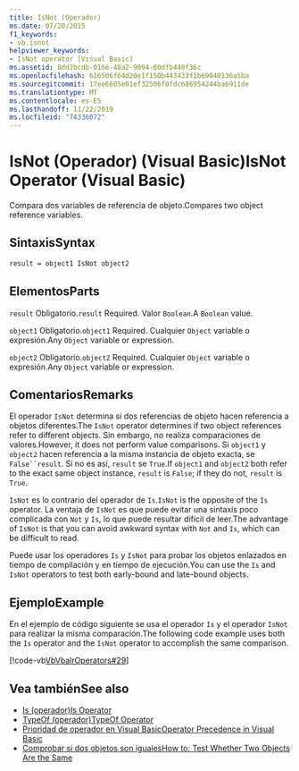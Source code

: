```yaml
---
title: IsNot (Operador)
ms.date: 07/20/2015
f1_keywords:
- vb.isnot
helpviewer_keywords:
- IsNot operator [Visual Basic]
ms.assetid: 8dd2bcdb-0166-48a2-9094-60dfb448f36c
ms.openlocfilehash: 616506f64d20e1f150b443433f1b69040136a5ba
ms.sourcegitcommit: 17ee6605e01ef32506f8fdc686954244ba6911de
ms.translationtype: MT
ms.contentlocale: es-ES
ms.lasthandoff: 11/22/2019
ms.locfileid: "74336072"
---
```

# <a name="isnot-operator-visual-basic"></a><span data-ttu-id="955ca-102">IsNot (Operador) (Visual Basic)</span><span class="sxs-lookup"><span data-stu-id="955ca-102">IsNot Operator (Visual Basic)</span></span>

<span data-ttu-id="955ca-103">Compara dos variables de referencia de objeto.</span><span class="sxs-lookup"><span data-stu-id="955ca-103">Compares two object reference variables.</span></span>

## <a name="syntax"></a><span data-ttu-id="955ca-104">Sintaxis</span><span class="sxs-lookup"><span data-stu-id="955ca-104">Syntax</span></span>

```vb
result = object1 IsNot object2
```

## <a name="parts"></a><span data-ttu-id="955ca-105">Elementos</span><span class="sxs-lookup"><span data-stu-id="955ca-105">Parts</span></span>
 <span data-ttu-id="955ca-106">`result` Obligatorio.</span><span class="sxs-lookup"><span data-stu-id="955ca-106">`result` Required.</span></span> <span data-ttu-id="955ca-107">Valor `Boolean`.</span><span class="sxs-lookup"><span data-stu-id="955ca-107">A `Boolean` value.</span></span>

 <span data-ttu-id="955ca-108">`object1` Obligatorio.</span><span class="sxs-lookup"><span data-stu-id="955ca-108">`object1` Required.</span></span> <span data-ttu-id="955ca-109">Cualquier `Object` variable o expresión.</span><span class="sxs-lookup"><span data-stu-id="955ca-109">Any `Object` variable or expression.</span></span>

 <span data-ttu-id="955ca-110">`object2` Obligatorio.</span><span class="sxs-lookup"><span data-stu-id="955ca-110">`object2` Required.</span></span> <span data-ttu-id="955ca-111">Cualquier `Object` variable o expresión.</span><span class="sxs-lookup"><span data-stu-id="955ca-111">Any `Object` variable or expression.</span></span>

## <a name="remarks"></a><span data-ttu-id="955ca-112">Comentarios</span><span class="sxs-lookup"><span data-stu-id="955ca-112">Remarks</span></span>
 <span data-ttu-id="955ca-113">El operador `IsNot` determina si dos referencias de objeto hacen referencia a objetos diferentes.</span><span class="sxs-lookup"><span data-stu-id="955ca-113">The `IsNot` operator determines if two object references refer to different objects.</span></span> <span data-ttu-id="955ca-114">Sin embargo, no realiza comparaciones de valores.</span><span class="sxs-lookup"><span data-stu-id="955ca-114">However, it does not perform value comparisons.</span></span> <span data-ttu-id="955ca-115">Si `object1` y `object2` hacen referencia a la misma instancia de objeto exacta, se `False``result`. Si no es así, `result` se `True`.</span><span class="sxs-lookup"><span data-stu-id="955ca-115">If `object1` and `object2` both refer to the exact same object instance, `result` is `False`; if they do not, `result` is `True`.</span></span>

 <span data-ttu-id="955ca-116">`IsNot` es lo contrario del operador de `Is`.</span><span class="sxs-lookup"><span data-stu-id="955ca-116">`IsNot` is the opposite of the `Is` operator.</span></span> <span data-ttu-id="955ca-117">La ventaja de `IsNot` es que puede evitar una sintaxis poco complicada con `Not` y `Is`, lo que puede resultar difícil de leer.</span><span class="sxs-lookup"><span data-stu-id="955ca-117">The advantage of `IsNot` is that you can avoid awkward syntax with `Not` and `Is`, which can be difficult to read.</span></span>

 <span data-ttu-id="955ca-118">Puede usar los operadores `Is` y `IsNot` para probar los objetos enlazados en tiempo de compilación y en tiempo de ejecución.</span><span class="sxs-lookup"><span data-stu-id="955ca-118">You can use the `Is` and `IsNot` operators to test both early-bound and late-bound objects.</span></span>

## <a name="example"></a><span data-ttu-id="955ca-119">Ejemplo</span><span class="sxs-lookup"><span data-stu-id="955ca-119">Example</span></span>
 <span data-ttu-id="955ca-120">En el ejemplo de código siguiente se usa el operador `Is` y el operador `IsNot` para realizar la misma comparación.</span><span class="sxs-lookup"><span data-stu-id="955ca-120">The following code example uses both the `Is` operator and the `IsNot` operator to accomplish the same comparison.</span></span>

 [!code-vb[VbVbalrOperators#29](~/samples/snippets/visualbasic/VS_Snippets_VBCSharp/VbVbalrOperators/VB/Class1.vb#29)]

## <a name="see-also"></a><span data-ttu-id="955ca-121">Vea también</span><span class="sxs-lookup"><span data-stu-id="955ca-121">See also</span></span>

- [<span data-ttu-id="955ca-122">Is (operador)</span><span class="sxs-lookup"><span data-stu-id="955ca-122">Is Operator</span></span>](is-operator.md)
- [<span data-ttu-id="955ca-123">TypeOf (operador)</span><span class="sxs-lookup"><span data-stu-id="955ca-123">TypeOf Operator</span></span>](typeof-operator.md)
- [<span data-ttu-id="955ca-124">Prioridad de operador en Visual Basic</span><span class="sxs-lookup"><span data-stu-id="955ca-124">Operator Precedence in Visual Basic</span></span>](operator-precedence.md)
- [<span data-ttu-id="955ca-125">Comprobar si dos objetos son iguales</span><span class="sxs-lookup"><span data-stu-id="955ca-125">How to: Test Whether Two Objects Are the Same</span></span>](../../programming-guide/language-features/operators-and-expressions/how-to-test-whether-two-objects-are-the-same.md)

